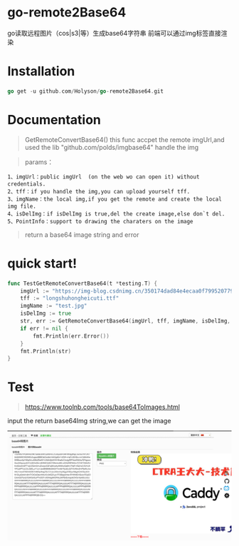 # go-remote2Base64
go读取远程图片（cos|s3|等）生成base64字符串 前端可以通过img标签直接渲染

# Installation
```go
go get -u github.com/Holyson/go-remote2Base64.git
```
# Documentation


> GetRemoteConvertBase64() 
> this func accpet the remote imgUrl,and used the lib "github.com/polds/imgbase64" handle the img

> params：

	1、imgUrl：public imgUrl  (on the web wo can open it) without credentials.
	2、tff：if you handle the img,you can upload yourself tff.
	3、imgName：the local img,if you get the remote and create the local img file.
	4、isDelImg：if isDelImg is true,del the create image,else don`t del.
	5、PointInfo：support to drawing the charaters on the image
> return a base64 image string and error
 
# quick start!
```go
func TestGetRemoteConvertBase64(t *testing.T) {
	imgUrl := "https://img-blog.csdnimg.cn/350174dad84e4ecaa0f7995207791df9.jpeg"
	tff := "longshuhongheicuti.ttf"
	imgName := "test.jpg"
	isDelImg := true
	str, err := GetRemoteConvertBase64(imgUrl, tff, imgName, isDelImg, nil)
	if err != nil {
		fmt.Println(err.Error())
	}
	fmt.Println(str)
}
```
 
# Test
> https://www.toolnb.com/tools/base64ToImages.html

input the return base64Img string,we can get the image

![img.png](img.png)